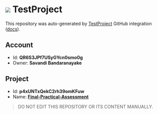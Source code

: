 # ![](https://s3.amazonaws.com/storage-static.testproject.io/logos/TP-Logo-Square.svg) TestProject

This repository was auto-generated by [TestProject](https://testproject.io) GitHub integration ([docs](https://docs.testproject.io/testproject-integrations/github-integration)).

## Account
* Id: **QR6S3JPf7USyGYcn0smo0g**
* Owner: **Savandi Bandaranayake**

## Project
* Id: **p4xUNTxQekC2rh39omKFuw**
* Name: **[Final-Practical-Assessment](https://app.testproject.io/#/projects/1105023/tests)**

> DO NOT EDIT THIS REPOSITORY OR ITS CONTENT MANUALLY.